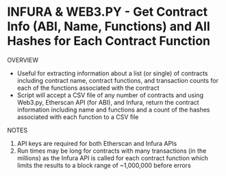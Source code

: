 # INFURA & WEB3.PY - Get Contract Info (ABI, Name, Functions) and All Hashes for Each Contract Function

OVERVIEW
- Useful for extracting information about a list (or single) of contracts including contract name, contract functions,
   and transaction counts for each of the functions associated with the contract
- Script will accept a CSV file of any number of contracts and using Web3.py, Etherscan API (for ABI), and Infura, return the contract
   information including name and functions and a count of the hashes associated with each function to a CSV file
   
NOTES
1. API keys are required for both Etherscan and Infura APIs
2. Run times may be long for contracts with many transactions (in the millions) as the Infura API is called for each
   contract function which limits the results to a block range of ~1,000,000 before errors
